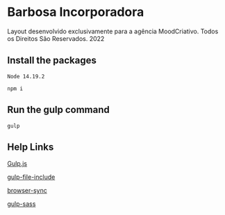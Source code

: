 # Barbosa Incorporadora
Layout desenvolvido exclusivamente para a agência MoodCriativo. Todos os Direitos São Reservados. 2022

## Install the packages
```
Node 14.19.2

npm i
```

## Run the gulp command
```
gulp
```

## Help Links

[Gulp.js](http://gulpjs.com/)

[gulp-file-include](https://www.npmjs.com/package/gulp-file-include)

[browser-sync](https://www.browsersync.io/docs/gulp)

[gulp-sass](https://www.npmjs.com/package/gulp-sass)
